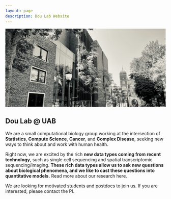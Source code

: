 ```yaml
---
layout: page
description: Dou Lab Website
---
```


![Lab building](assets/pics/frontimage.jpeg)

## Dou Lab @ UAB

We are a small computational biology group working at the intersection of **Statistics**, **Compute Science**, **Cancer**, and **Complex Disease**, seeking new ways to think about and work with human health. 

Right now, we are excited by the rich **new data types coming from recent technology**, such as single cell sequencing  and spatial transcriptomic sequencing/imaging. **These rich data types allow us to ask new questions about biological phenomena, and we like to cast these questions into quantitative models.** Read more about our research here.

We are looking for motivated students and postdocs to join us. If you are interested, please contact the PI. 

 
